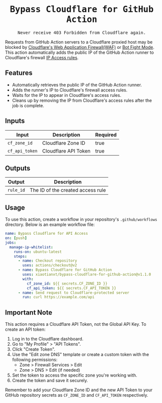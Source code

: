 <h1 align='center'>
<samp>Bypass Cloudflare for GitHub Action</samp>
</h1>
<p align='center'>
  <samp>Never receive 403 Forbidden from Cloudflare again.</samp>
</p>

Requests from GitHub Action servers to a Cloudflare proxied host may be blocked by [Cloudflare's Web Application Firewall(WAF)](https://developers.cloudflare.com/support/troubleshooting/http-status-codes/4xx-client-error/) or [Bot Fight Mode](https://developers.cloudflare.com/bots/get-started/free/).
This action automatically adds the public IP of the GitHub Action runner to Cloudflare's firewall [IP Access rules](https://developers.cloudflare.com/waf/tools/ip-access-rules/).

## Features
- Automatically retrieves the public IP of the GitHub Action runner.
- Adds the runner's IP to Cloudflare's firewall access rules.
- Waits for the IP to appear in Cloudflare's access rules.
- Cleans up by removing the IP from Cloudflare's access rules after the job is complete.

## Inputs
| Input        | Description                | Required |
| ------------ | -------------------------- | -------- |
| `cf_zone_id` | Cloudflare Zone ID         | true     |
| `cf_api_token` | Cloudflare API Token     | true     |

## Outputs
| Output    | Description                       |
| --------- | --------------------------------- |
| `rule_id` | The ID of the created access rule |

## Usage
To use this action, create a workflow in your repository's `.github/workflows` directory. Below is an example workflow file:

```yaml
name: Bypass Cloudflare for API Access
on: [push]
jobs:
  manage-ip-whitelist:
    runs-on: ubuntu-latest
    steps:
      - name: Checkout repository
        uses: actions/checkout@v2
      - name: Bypass Cloudflare for GitHub Action
        uses: xiaotianxt/bypass-cloudflare-for-github-action@v1.1.0
        with:
          cf_zone_id: ${{ secrets.CF_ZONE_ID }}
          cf_api_token: ${{ secrets.CF_API_TOKEN }}
      - name: Send request to Cloudflare-protected server
        run: curl https://example.com/api
```

## Important Note
This action requires a Cloudflare API Token, not the Global API Key. To create an API token:

1. Log in to the Cloudflare dashboard.
2. Go to "My Profile" > "API Tokens".
3. Click "Create Token".
4. Use the "Edit zone DNS" template or create a custom token with the following permissions:
   - Zone > Firewall Services > Edit
   - Zone > DNS > Edit (if needed)
5. Set the token to access the specific zone you're working with.
6. Create the token and save it securely.

Remember to add your Cloudflare Zone ID and the new API Token to your GitHub repository secrets as `CF_ZONE_ID` and `CF_API_TOKEN` respectively.
